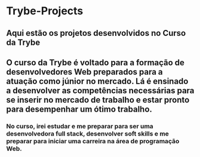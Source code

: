 # Trybe-Projects
## Aqui estão os projetos desenvolvidos no Curso da Trybe
## O curso da Trybe é voltado para a formação de desenvolvedores Web preparados para a atuação como júnior no mercado. Lá é ensinado a desenvolver as competências necessárias para se inserir no mercado de trabalho e estar pronto para desempenhar um ótimo trabalho.
### No curso, irei estudar e me preparar para ser uma desenvolvedora full stack, desenvolver soft skills e me preparar para iniciar uma carreira na área de programação Web.
